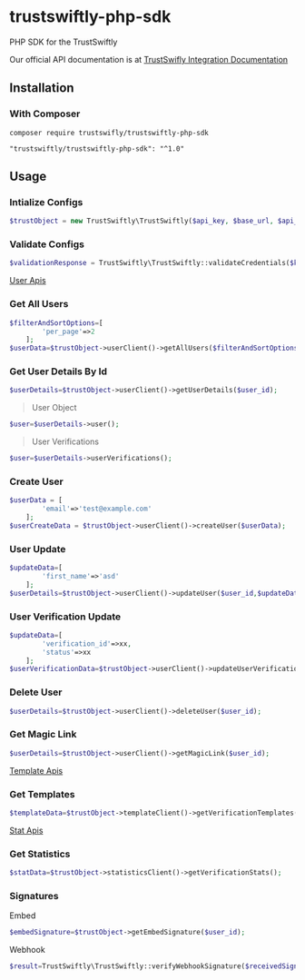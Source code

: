 # trustswiftly-php-sdk

PHP SDK for the TrustSwiftly

Our official API documentation is at [TrustSwifly Integration Documentation](https://docs.trustswiftly.com)

## Installation

### With Composer

```
composer require trustswifly/trustswiftly-php-sdk
```

```
"trustswiftly/trustswiftly-php-sdk": "^1.0"
```

## Usage

### Intialize Configs
```php
$trustObject = new TrustSwiftly\TrustSwiftly($api_key, $base_url, $api_secret, $embed_key);
```

### Validate Configs
```php
$validationResponse = TrustSwiftly\TrustSwiftly::validateCredentials($key,$base_url,$api_secret,$embed_key);
```


[User Apis](https://docs.trustswiftly.com/users)

### Get All Users
```php
$filterAndSortOptions=[
        'per_page'=>2
    ];
$userData=$trustObject->userClient()->getAllUsers($filterAndSortOptions);
```
### Get User Details By Id
```php
$userDetails=$trustObject->userClient()->getUserDetails($user_id);
```

>User Object
```php
$user=$userDetails->user();
```
>User Verifications
```php
$user=$userDetails->userVerifications();
```
### Create User
```php
$userData = [
        'email'=>'test@example.com'
    ];
$userCreateData = $trustObject->userClient()->createUser($userData);
```
### User Update
```php
$updateData=[
        'first_name'=>'asd'
    ];
$userDetails=$trustObject->userClient()->updateUser($user_id,$updateData);
```
### User Verification Update
```php
$updateData=[
        'verification_id'=>xx,
        'status'=>xx
    ];
$userVerificationData=$trustObject->userClient()->updateUserVerification($user_id,$updateData);
```
### Delete User
```php
$userDetails=$trustObject->userClient()->deleteUser($user_id);
```

### Get Magic Link
```php
$userDetails=$trustObject->userClient()->getMagicLink($user_id);
```

[Template Apis](https://docs.trustswiftly.com/templates)

### Get Templates
```php
$templateData=$trustObject->templateClient()->getVerificationTemplates();
```


[Stat Apis](https://docs.trustswiftly.com/stats)

### Get Statistics
```php
$statData=$trustObject->statisticsClient()->getVerificationStats();
```


### Signatures

Embed

```php
$embedSignature=$trustObject->getEmbedSignature($user_id);
```

Webhook

```php
$result=TrustSwiftly\TrustSwiftly::verifyWebhookSignature($receivedSignature,file_get_contents("php://input"),$signatureSecret);
```





